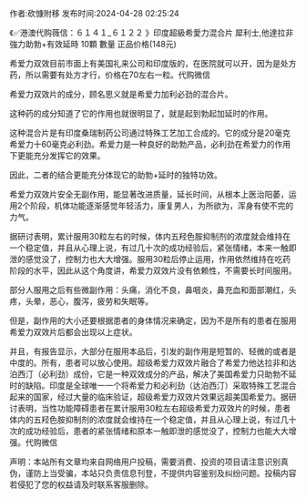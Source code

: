 <p>作者:砍慷附移 发布时间:2024-04-28 02:25:24</p>
<p>《✅港澳代购薇信：６１４１_６１２２ 》印度超級希愛力混合片 犀利士,他達拉非 強力助勃+有效延時 10顆 數量 正品价格(148元) </p>
									<p>希爱力双效目前市面上有美国礼来公司和印度版的，在医院就可以开，因为是处方药，所以需要有处方才行，价格在70左右一粒。代购微信</p><p></p><p></p><p></p><p>希爱力双效片的成分，顾名思义就是希爱力加利必劲的混合片。</p><p></p><p>这种药的成分知道了它的作用也就很明显了，就是起到勃起加延时的作用。</p><p></p><p>这种混合片是有印度桑瑞制药公司通过特殊工艺加工合成的。它的成分是20毫克希爱力十60毫克必利劲。希爱力是一种良好的助勃产品，必利劲在希爱力的作用下更能充分发挥它的效果。</p><p></p><p>因此，二者的结合更能充分体现它的助勃+延时的独特功效。</p><p></p><p>希爱力双效片安全无副作用，能显著改进质量，延长时间，从根本上医治阳萎，运用2个阶段，机体功能逐渐感觉年轻活力，康复男人，为所欲为，浑身有使不完的力气。</p><p></p><p>据研讨表明，累计服用30粒左右的时候，体内五羟色胺抑制剂的浓度就会维持在一个稳定值，并且从心理上说，有过几十次的成功经验后，紧张情绪，本来一触即泄的感觉没了，控制力也大大增强。服用30粒后停止运用，作用依然维持在吃药阶段的水平，因此从这个角度讲，希爱力双效片没有依赖性，不需要长时间服用。</p><p></p><p>部分人服用之后有些微副作用：头痛，消化不良，鼻咽炎，鼻充血和面部潮红，头疼，头晕，恶心，腹泻，疲劳和失眠等。</p><p></p><p>但是，副作用的大小还要根据患者的身体情况来确定，因为不是所有的患者在服用希爱力双效片后都会出现以上症状。</p><p>并且，有报告显示，大部分在服用本品后，引发的副作用是短暂的、轻微的或者是中度的。所有，患者可以放心使用。超级希爱力双效片融合了希爱力他达拉非和达泊西汀（必利劲）成份，它是一种双效成分的产品，解决了美国希爱力只助勃不延时的缺陷。印度是全球唯一一个将希爱力和必利劲（达泊西汀）采取特殊工艺混合起来的国家，经过大量的临床验证，超级希爱力双效片效果远超美国希爱力。据研讨表明，当性功能障碍患者在累计服用30粒左右超级希爱力双效片的时候，患者体内的五羟色胺抑制剂的浓度就会维持在一个稳定值，并且从心理上说，有过几十次的成功经验后，患者的紧张情绪和原本一触即泄的感觉没了，控制力也能大大增强。代购微信</p>				声明：本站所有文章均来自网络用户投稿，需要消费、投资的项目请注意识别真伪，谨防上当受骗，本站只负责信息刊登，不提供内容鉴别及纠纷问题。投稿内容若侵犯了您的权益请及时联系客服删除。				
